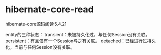# hibernate-core-read
hibernate-core源码阅读5.4.21

entity的三种状态：
    transient：未被持久化过，与任何Session没有关联。
    persistent：有且仅有一个Session与之有关联。
    detached：已经进行过持久化，当前与任何Session没有关联。